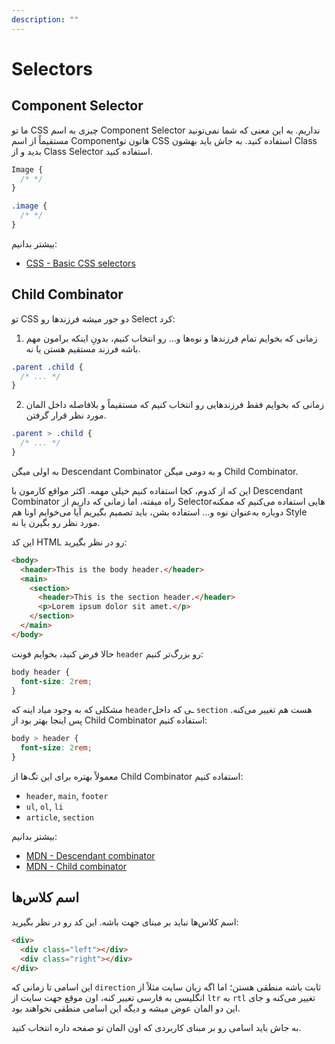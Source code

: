 ```yaml
---
description: ""
---
```


# Selectors

## Component Selector

ما تو CSS چیزی به اسم Component Selector نداریم.
به این معنی که شما نمی‌تونید مستقیماً از اسم Componentهاتون تو CSS استفاده کنید.
به جاش باید بهشون Class بدید و از Class Selector استفاده کنید.

```css title="❌ Wrong Code"
Image {
  /* */
}
```

```css title="✅ Correct Code"
.image {
  /* */
}
```

بیشتر بدانیم:

- [CSS - Basic CSS selectors](https://developer.mozilla.org/en-US/docs/Learn_web_development/Core/Styling_basics/Basic_selectors)

## Child Combinator

تو CSS دو جور میشه فرزندها رو Select کرد:

1. زمانی که بخوایم تمام فرزندها و نوه‌ها و... رو انتخاب کنیم، بدونِ اینکه برامون مهم باشه فرزند مستقیم هستن یا نه.

```css
.parent .child {
  /* ... */
}
```

2. زمانی که بخوایم فقط فرزندهایی رو انتخاب کنیم که مستقیماً و بلافاصله داخل المان مورد نظر قرار گرفتن.

```css
.parent > .child {
  /* ... */
}
```

به اولی میگن Descendant Combinator و به دومی میگن Child Combinator.

این که از کدوم، کجا استفاده کنیم خیلی مهمه.
اکثر مواقع کارمون با Descendant Combinator راه میفته،
اما زمانی که داریم از Selectorهایی استفاده می‌کنیم که ممکنه دوباره به‌عنوان نوه و... استفاده بشن،
باید تصمیم بگیریم آیا می‌خوایم اونا هم Style مورد نظر رو بگیرن یا نه.

این کد HTML رو در نظر بگیرید:

```html
<body>
  <header>This is the body header.</header>
  <main>
    <section>
      <header>This is the section header.</header>
      <p>Lorem ipsum dolor sit amet.</p>
    </section>
  </main>
</body>
```

حالا فرض کنید، بخوایم فونت `header` رو بزرگ‌تر کنیم:

```css
body header {
  font-size: 2rem;
}
```

مشکلی که به وجود میاد اینه که `header`ـی که داخل `section` هست هم تغییر می‌کنه.
پس اینجا بهتر بود از Child Combinator استفاده کنیم:

```css
body > header {
  font-size: 2rem;
}
```

معمولاً بهتره برای این تگ‌ها از Child Combinator استفاده کنیم:

- `header`, `main`, `footer`
- `ul`, `ol`, `li`
- `article`, `section`

بیشتر بدانیم:

- [MDN - Descendant combinator](https://developer.mozilla.org/en-US/docs/Web/CSS/Descendant_combinator)
- [MDN - Child combinator](https://developer.mozilla.org/en-US/docs/Web/CSS/Child_combinator)

## اسم کلاس‌ها

اسم کلاس‌ها نباید بر مبنای جهت باشه. این کد رو در نظر بگیرید:

```html
<div>
  <div class="left"></div>
  <div class="right"></div>
</div>
```

این اسامی تا زمانی که `direction` ثابت باشه منطقی هستن؛
اما اگه زبان سایت مثلاً از انگلیسی به فارسی تغییر کنه،
اون موقع جهت سایت از `ltr` به `rtl` تغییر می‌کنه و جای این دو المان عوض میشه
و دیگه این اسامی منطقی نخواهند بود.

به جاش باید اسامی رو بر مبنای کاربردی که اون المان تو صفحه داره انتخاب کنید.
